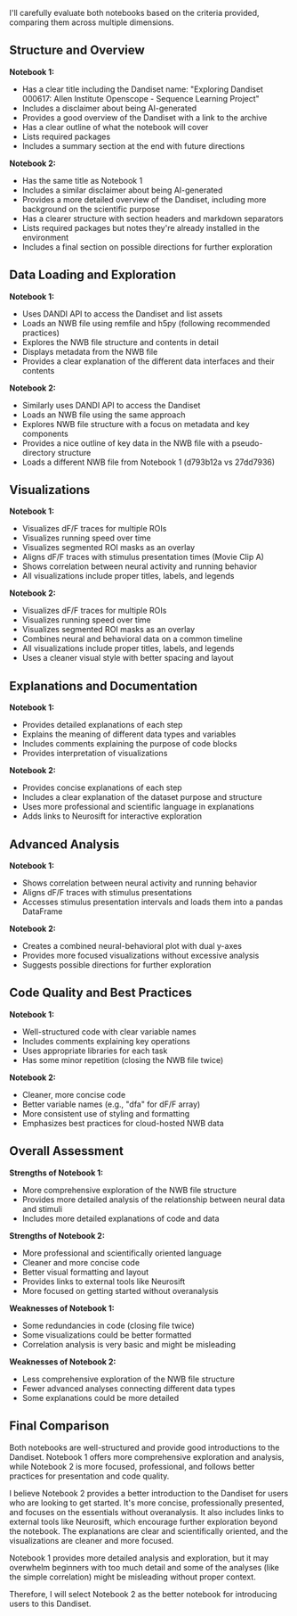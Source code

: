 I'll carefully evaluate both notebooks based on the criteria provided, comparing them across multiple dimensions.

## Structure and Overview

**Notebook 1:**
- Has a clear title including the Dandiset name: "Exploring Dandiset 000617: Allen Institute Openscope - Sequence Learning Project"
- Includes a disclaimer about being AI-generated
- Provides a good overview of the Dandiset with a link to the archive
- Has a clear outline of what the notebook will cover
- Lists required packages
- Includes a summary section at the end with future directions

**Notebook 2:**
- Has the same title as Notebook 1
- Includes a similar disclaimer about being AI-generated
- Provides a more detailed overview of the Dandiset, including more background on the scientific purpose
- Has a clearer structure with section headers and markdown separators
- Lists required packages but notes they're already installed in the environment
- Includes a final section on possible directions for further exploration

## Data Loading and Exploration

**Notebook 1:**
- Uses DANDI API to access the Dandiset and list assets
- Loads an NWB file using remfile and h5py (following recommended practices)
- Explores the NWB file structure and contents in detail
- Displays metadata from the NWB file
- Provides a clear explanation of the different data interfaces and their contents

**Notebook 2:**
- Similarly uses DANDI API to access the Dandiset
- Loads an NWB file using the same approach
- Explores NWB file structure with a focus on metadata and key components
- Provides a nice outline of key data in the NWB file with a pseudo-directory structure
- Loads a different NWB file from Notebook 1 (d793b12a vs 27dd7936)

## Visualizations

**Notebook 1:**
- Visualizes dF/F traces for multiple ROIs
- Visualizes running speed over time
- Visualizes segmented ROI masks as an overlay
- Aligns dF/F traces with stimulus presentation times (Movie Clip A)
- Shows correlation between neural activity and running behavior
- All visualizations include proper titles, labels, and legends

**Notebook 2:**
- Visualizes dF/F traces for multiple ROIs
- Visualizes running speed over time
- Visualizes segmented ROI masks as an overlay
- Combines neural and behavioral data on a common timeline
- All visualizations include proper titles, labels, and legends
- Uses a cleaner visual style with better spacing and layout

## Explanations and Documentation

**Notebook 1:**
- Provides detailed explanations of each step
- Explains the meaning of different data types and variables
- Includes comments explaining the purpose of code blocks
- Provides interpretation of visualizations

**Notebook 2:**
- Provides concise explanations of each step
- Includes a clear explanation of the dataset purpose and structure
- Uses more professional and scientific language in explanations
- Adds links to Neurosift for interactive exploration

## Advanced Analysis

**Notebook 1:**
- Shows correlation between neural activity and running behavior
- Aligns dF/F traces with stimulus presentations
- Accesses stimulus presentation intervals and loads them into a pandas DataFrame

**Notebook 2:**
- Creates a combined neural-behavioral plot with dual y-axes
- Provides more focused visualizations without excessive analysis
- Suggests possible directions for further exploration

## Code Quality and Best Practices

**Notebook 1:**
- Well-structured code with clear variable names
- Includes comments explaining key operations
- Uses appropriate libraries for each task
- Has some minor repetition (closing the NWB file twice)

**Notebook 2:**
- Cleaner, more concise code
- Better variable names (e.g., "dfa" for dF/F array)
- More consistent use of styling and formatting
- Emphasizes best practices for cloud-hosted NWB data

## Overall Assessment

**Strengths of Notebook 1:**
- More comprehensive exploration of the NWB file structure
- Provides more detailed analysis of the relationship between neural data and stimuli
- Includes more detailed explanations of code and data

**Strengths of Notebook 2:**
- More professional and scientifically oriented language
- Cleaner and more concise code
- Better visual formatting and layout
- Provides links to external tools like Neurosift
- More focused on getting started without overanalysis

**Weaknesses of Notebook 1:**
- Some redundancies in code (closing file twice)
- Some visualizations could be better formatted
- Correlation analysis is very basic and might be misleading

**Weaknesses of Notebook 2:**
- Less comprehensive exploration of the NWB file structure
- Fewer advanced analyses connecting different data types
- Some explanations could be more detailed

## Final Comparison

Both notebooks are well-structured and provide good introductions to the Dandiset. Notebook 1 offers more comprehensive exploration and analysis, while Notebook 2 is more focused, professional, and follows better practices for presentation and code quality.

I believe Notebook 2 provides a better introduction to the Dandiset for users who are looking to get started. It's more concise, professionally presented, and focuses on the essentials without overanalysis. It also includes links to external tools like Neurosift, which encourage further exploration beyond the notebook. The explanations are clear and scientifically oriented, and the visualizations are cleaner and more focused.

Notebook 1 provides more detailed analysis and exploration, but it may overwhelm beginners with too much detail and some of the analyses (like the simple correlation) might be misleading without proper context.

Therefore, I will select Notebook 2 as the better notebook for introducing users to this Dandiset.